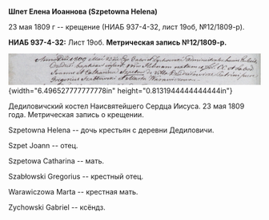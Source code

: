 **Шпет Елена Иоаннова (Szpetowna Helena)**

23 мая 1809 г -- крещение (НИАБ 937-4-32, лист 19об, №12/1809-р).

**НИАБ 937-4-32:** Лист 19об. **Метрическая запись №12/1809-р.**

![](./media/9b36a14789907924987e680f30e640b600c11929.png){width="6.496527777777778in"
height="0.8131944444444444in"}

Дедиловичский костел Наисвятейшего Сердца Иисуса. 23 мая 1809 года.
Метрическая запись о крещении.

Szpetowna Helena -- дочь крестьян с деревни Дедиловичи.

Szpet Joann -- отец.

Szpetowa Catharina -- мать.

Szabłowski Gregorius -- крестный отец.

Warawiczowa Marta -- крестная мать.

Zychowski Gabriel -- ксёндз.

